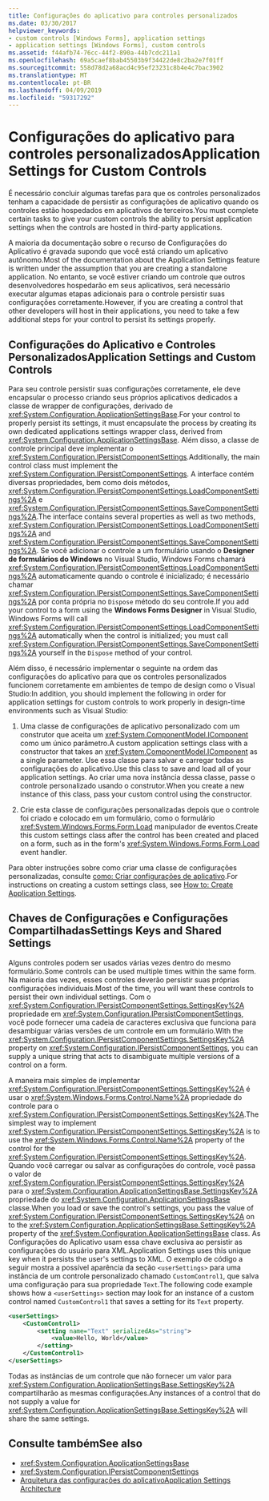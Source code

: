 ```yaml
---
title: Configurações do aplicativo para controles personalizados
ms.date: 03/30/2017
helpviewer_keywords:
- custom controls [Windows Forms], application settings
- application settings [Windows Forms], custom controls
ms.assetid: f44afb74-76cc-44f2-890a-44b7cdc211a1
ms.openlocfilehash: 69a5caef8bab45503b9f34422de8c2ba2e7f01ff
ms.sourcegitcommit: 558d78d2a68acd4c95ef23231c8b4e4c7bac3902
ms.translationtype: MT
ms.contentlocale: pt-BR
ms.lasthandoff: 04/09/2019
ms.locfileid: "59317292"
---
```

# <a name="application-settings-for-custom-controls"></a><span data-ttu-id="f82cc-102">Configurações do aplicativo para controles personalizados</span><span class="sxs-lookup"><span data-stu-id="f82cc-102">Application Settings for Custom Controls</span></span>
<span data-ttu-id="f82cc-103">É necessário concluir algumas tarefas para que os controles personalizados tenham a capacidade de persistir as configurações de aplicativo quando os controles estão hospedados em aplicativos de terceiros.</span><span class="sxs-lookup"><span data-stu-id="f82cc-103">You must complete certain tasks to give your custom controls the ability to persist application settings when the controls are hosted in third-party applications.</span></span>  
  
 <span data-ttu-id="f82cc-104">A maioria da documentação sobre o recurso de Configurações do Aplicativo é gravada supondo que você está criando um aplicativo autônomo.</span><span class="sxs-lookup"><span data-stu-id="f82cc-104">Most of the documentation about the Application Settings feature is written under the assumption that you are creating a standalone application.</span></span> <span data-ttu-id="f82cc-105">No entanto, se você estiver criando um controle que outros desenvolvedores hospedarão em seus aplicativos, será necessário executar algumas etapas adicionais para o controle persistir suas configurações corretamente.</span><span class="sxs-lookup"><span data-stu-id="f82cc-105">However, if you are creating a control that other developers will host in their applications, you need to take a few additional steps for your control to persist its settings properly.</span></span>  
  
## <a name="application-settings-and-custom-controls"></a><span data-ttu-id="f82cc-106">Configurações do Aplicativo e Controles Personalizados</span><span class="sxs-lookup"><span data-stu-id="f82cc-106">Application Settings and Custom Controls</span></span>  
 <span data-ttu-id="f82cc-107">Para seu controle persistir suas configurações corretamente, ele deve encapsular o processo criando seus próprios aplicativos dedicados a classe de wrapper de configurações, derivado de <xref:System.Configuration.ApplicationSettingsBase>.</span><span class="sxs-lookup"><span data-stu-id="f82cc-107">For your control to properly persist its settings, it must encapsulate the process by creating its own dedicated applications settings wrapper class, derived from <xref:System.Configuration.ApplicationSettingsBase>.</span></span> <span data-ttu-id="f82cc-108">Além disso, a classe de controle principal deve implementar o <xref:System.Configuration.IPersistComponentSettings>.</span><span class="sxs-lookup"><span data-stu-id="f82cc-108">Additionally, the main control class must implement the <xref:System.Configuration.IPersistComponentSettings>.</span></span> <span data-ttu-id="f82cc-109">A interface contém diversas propriedades, bem como dois métodos, <xref:System.Configuration.IPersistComponentSettings.LoadComponentSettings%2A> e <xref:System.Configuration.IPersistComponentSettings.SaveComponentSettings%2A>.</span><span class="sxs-lookup"><span data-stu-id="f82cc-109">The interface contains several properties as well as two methods, <xref:System.Configuration.IPersistComponentSettings.LoadComponentSettings%2A> and <xref:System.Configuration.IPersistComponentSettings.SaveComponentSettings%2A>.</span></span> <span data-ttu-id="f82cc-110">Se você adicionar o controle a um formulário usando o **Designer de formulários do Windows** no Visual Studio, Windows Forms chamará <xref:System.Configuration.IPersistComponentSettings.LoadComponentSettings%2A> automaticamente quando o controle é inicializado; é necessário chamar <xref:System.Configuration.IPersistComponentSettings.SaveComponentSettings%2A> por conta própria no `Dispose` método do seu controle.</span><span class="sxs-lookup"><span data-stu-id="f82cc-110">If you add your control to a form using the **Windows Forms Designer** in Visual Studio, Windows Forms will call <xref:System.Configuration.IPersistComponentSettings.LoadComponentSettings%2A> automatically when the control is initialized; you must call <xref:System.Configuration.IPersistComponentSettings.SaveComponentSettings%2A> yourself in the `Dispose` method of your control.</span></span>  
  
 <span data-ttu-id="f82cc-111">Além disso, é necessário implementar o seguinte na ordem das configurações do aplicativo para que os controles personalizados funcionem corretamente em ambientes de tempo de design como o Visual Studio:</span><span class="sxs-lookup"><span data-stu-id="f82cc-111">In addition, you should implement the following in order for application settings for custom controls to work properly in design-time environments such as Visual Studio:</span></span>  
  
1. <span data-ttu-id="f82cc-112">Uma classe de configurações de aplicativo personalizado com um construtor que aceita um <xref:System.ComponentModel.IComponent> como um único parâmetro.</span><span class="sxs-lookup"><span data-stu-id="f82cc-112">A custom application settings class with a constructor that takes an <xref:System.ComponentModel.IComponent> as a single parameter.</span></span> <span data-ttu-id="f82cc-113">Use essa classe para salvar e carregar todas as configurações do aplicativo.</span><span class="sxs-lookup"><span data-stu-id="f82cc-113">Use this class to save and load all of your application settings.</span></span> <span data-ttu-id="f82cc-114">Ao criar uma nova instância dessa classe, passe o controle personalizado usando o construtor.</span><span class="sxs-lookup"><span data-stu-id="f82cc-114">When you create a new instance of this class, pass your custom control using the constructor.</span></span>  
  
2. <span data-ttu-id="f82cc-115">Crie esta classe de configurações personalizadas depois que o controle foi criado e colocado em um formulário, como o formulário <xref:System.Windows.Forms.Form.Load> manipulador de eventos.</span><span class="sxs-lookup"><span data-stu-id="f82cc-115">Create this custom settings class after the control has been created and placed on a form, such as in the form's <xref:System.Windows.Forms.Form.Load> event handler.</span></span>  
  
 <span data-ttu-id="f82cc-116">Para obter instruções sobre como criar uma classe de configurações personalizadas, consulte [como: Criar configurações de aplicativo](how-to-create-application-settings.md).</span><span class="sxs-lookup"><span data-stu-id="f82cc-116">For instructions on creating a custom settings class, see [How to: Create Application Settings](how-to-create-application-settings.md).</span></span>  
  
## <a name="settings-keys-and-shared-settings"></a><span data-ttu-id="f82cc-117">Chaves de Configurações e Configurações Compartilhadas</span><span class="sxs-lookup"><span data-stu-id="f82cc-117">Settings Keys and Shared Settings</span></span>  
 <span data-ttu-id="f82cc-118">Alguns controles podem ser usados várias vezes dentro do mesmo formulário.</span><span class="sxs-lookup"><span data-stu-id="f82cc-118">Some controls can be used multiple times within the same form.</span></span> <span data-ttu-id="f82cc-119">Na maioria das vezes, esses controles deverão persistir suas próprias configurações individuais.</span><span class="sxs-lookup"><span data-stu-id="f82cc-119">Most of the time, you will want these controls to persist their own individual settings.</span></span> <span data-ttu-id="f82cc-120">Com o <xref:System.Configuration.IPersistComponentSettings.SettingsKey%2A> propriedade em <xref:System.Configuration.IPersistComponentSettings>, você pode fornecer uma cadeia de caracteres exclusiva que funciona para desambiguar várias versões de um controle em um formulário.</span><span class="sxs-lookup"><span data-stu-id="f82cc-120">With the <xref:System.Configuration.IPersistComponentSettings.SettingsKey%2A> property on <xref:System.Configuration.IPersistComponentSettings>, you can supply a unique string that acts to disambiguate multiple versions of a control on a form.</span></span>  
  
 <span data-ttu-id="f82cc-121">A maneira mais simples de implementar <xref:System.Configuration.IPersistComponentSettings.SettingsKey%2A> é usar o <xref:System.Windows.Forms.Control.Name%2A> propriedade do controle para o <xref:System.Configuration.IPersistComponentSettings.SettingsKey%2A>.</span><span class="sxs-lookup"><span data-stu-id="f82cc-121">The simplest way to implement <xref:System.Configuration.IPersistComponentSettings.SettingsKey%2A> is to use the <xref:System.Windows.Forms.Control.Name%2A> property of the control for the <xref:System.Configuration.IPersistComponentSettings.SettingsKey%2A>.</span></span> <span data-ttu-id="f82cc-122">Quando você carregar ou salvar as configurações do controle, você passa o valor de <xref:System.Configuration.IPersistComponentSettings.SettingsKey%2A> para o <xref:System.Configuration.ApplicationSettingsBase.SettingsKey%2A> propriedade do <xref:System.Configuration.ApplicationSettingsBase> classe.</span><span class="sxs-lookup"><span data-stu-id="f82cc-122">When you load or save the control's settings, you pass the value of <xref:System.Configuration.IPersistComponentSettings.SettingsKey%2A> on to the <xref:System.Configuration.ApplicationSettingsBase.SettingsKey%2A> property of the <xref:System.Configuration.ApplicationSettingsBase> class.</span></span> <span data-ttu-id="f82cc-123">As Configurações do Aplicativo usam essa chave exclusiva ao persistir as configurações do usuário para XML.</span><span class="sxs-lookup"><span data-stu-id="f82cc-123">Application Settings uses this unique key when it persists the user's settings to XML.</span></span> <span data-ttu-id="f82cc-124">O exemplo de código a seguir mostra a possível aparência da seção `<userSettings>` para uma instância de um controle personalizado chamado `CustomControl1`, que salva uma configuração para sua propriedade `Text`.</span><span class="sxs-lookup"><span data-stu-id="f82cc-124">The following code example shows how a `<userSettings>` section may look for an instance of a custom control named `CustomControl1` that saves a setting for its `Text` property.</span></span>  
  
```xml  
<userSettings>  
    <CustomControl1>  
        <setting name="Text" serializedAs="string">  
            <value>Hello, World</value>  
        </setting>  
    </CustomControl1>  
</userSettings>  
```  
  
 <span data-ttu-id="f82cc-125">Todas as instâncias de um controle que não fornecer um valor para <xref:System.Configuration.ApplicationSettingsBase.SettingsKey%2A> compartilharão as mesmas configurações.</span><span class="sxs-lookup"><span data-stu-id="f82cc-125">Any instances of a control that do not supply a value for <xref:System.Configuration.ApplicationSettingsBase.SettingsKey%2A> will share the same settings.</span></span>  
  
## <a name="see-also"></a><span data-ttu-id="f82cc-126">Consulte também</span><span class="sxs-lookup"><span data-stu-id="f82cc-126">See also</span></span>

- <xref:System.Configuration.ApplicationSettingsBase>
- <xref:System.Configuration.IPersistComponentSettings>
- [<span data-ttu-id="f82cc-127">Arquitetura das configurações do aplicativo</span><span class="sxs-lookup"><span data-stu-id="f82cc-127">Application Settings Architecture</span></span>](application-settings-architecture.md)
